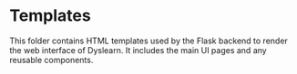 # Templates

This folder contains HTML templates used by the Flask backend to render the web interface of Dyslearn. It includes the main UI pages and any reusable components.
